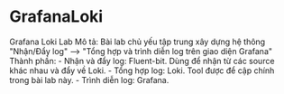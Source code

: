 # GrafanaLoki
Grafana Loki Lab
Mô tả: Bài lab chủ yếu tập trung xây dựng hệ thông "Nhận/Đẩy log" --> "Tổng hợp và trình diễn log trên giao diện Grafana"
Thành phần:
	- Nhận và đẩy log: Fluent-bit. Dùng để nhận từ các source khác nhau và đẩy về Loki.
 	- Tổng hợp log: Loki. Tool được để cập chính trong bài lab này.
  	- Trình diễn log: Grafana.

